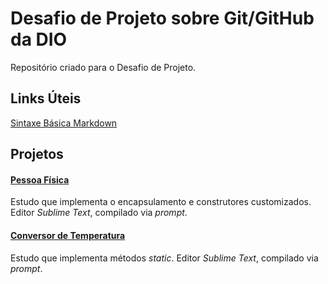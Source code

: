 # Desafio de Projeto sobre Git/GitHub da DIO
Repositório criado para o Desafio de Projeto.

## Links Úteis
[Sintaxe Básica Markdown](https://www.markdownguide.org/basic-syntax/)

## Projetos

#### [Pessoa Física](https://github.com/woscavalcante/dio-desafio-github-repo/tree/main/PessoaFisica)
Estudo que implementa o encapsulamento e construtores customizados.
Editor *Sublime Text*, compilado via *prompt*.


#### [Conversor de Temperatura](https://github.com/woscavalcante/dio-desafio-github-repo/tree/main/ConversorTemperatura)
Estudo que implementa métodos *static*.
Editor *Sublime Text*, compilado via *prompt*.


